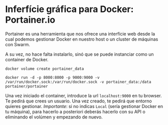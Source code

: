 # Inferfície gráfica para Docker: Portainer.io

Portainer es una herramienta que nos ofrece una interfície web desde la cual podemos gestionar Docker en nuestro host o un cluster de máquinas con Swarm.

A su vez, no hace falta instalarlo, sinó que se puede instanciar como un container de Docker.

```docker volume create portainer_data```

```docker run -d -p 8000:8000 -p 9000:9000 -v /var/run/docker.sock:/var/run/docker.sock -v portainer_data:/data portainer/portainer```

Una vez iniciado el container, introduce la url `localhost:9000` en tu browser. Te pedirá que crees un usuario. Una vez creado, te pedirá que entorno quieres gestionar. _Importante_: si no indicas `Local` (sería gestionar Docker en tu máquina), para hacerlo a posteriori deberás hacerlo con su API o eliminando el volúmen y empezando de nuevo.